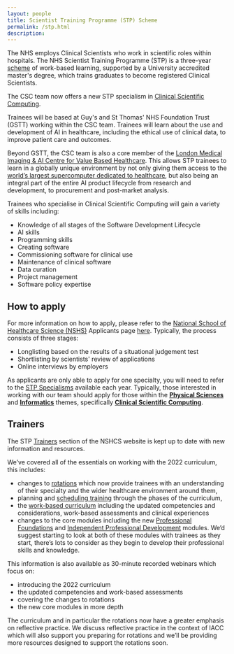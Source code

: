 ```yaml
---
layout: people
title: Scientist Training Programme (STP) Scheme
permalink: /stp.html
description:
---
```


The NHS employs Clinical Scientists who work in scientific roles within hospitals. The NHS Scientist Training Programme 
(STP) is a three-year [scheme](https://nshcs.hee.nhs.uk/programmes/stp/) of work-based learning, supported by a 
University accredited master's degree, which trains graduates to become registered Clinical Scientists.

The CSC team now offers a new STP specialism in [Clinical Scientific Computing](https://nshcs.hee.nhs.uk/healthcare-science/healthcare-science-specialisms-explained/informatics/clinical-scientific-computing/). 

Trainees will be based at Guy's and St Thomas' NHS Foundation Trust (GSTT) working within the CSC team. Trainees will 
learn about the use and development of AI in healthcare, including the ethical use of clinical data, to improve patient care and outcomes.

Beyond GSTT, the CSC team is also a core member of the [London Medical Imaging & AI Centre for Value Based Healthcare](https://www.aicentre.co.uk/). 
This allows STP trainees to learn in a globally unique environment by not only giving them access to the 
[world’s largest supercomputer dedicated to healthcare](https://www.aicentre.co.uk/news-and-events/news/helping-build-uks-most-powerful-supercomputer-ai-healthcare), but also being an integral part of the entire AI product lifecycle from research and development, to procurement and post-market analysis.

Trainees who specialise in Clinical Scientific Computing will gain a variety of skills including: 
- Knowledge of all stages of the Software Development Lifecycle
- AI skills
- Programming skills
- Creating software
- Commissioning software for clinical use
- Maintenance of clinical software
- Data curation
- Project management
- Software policy expertise

## How to apply

For more information on how to apply, please refer to the [National School of Healthcare Science (NSHS)](http://nshcs.hee.nhs.uk/) Applicants page [here](https://nshcs.hee.nhs.uk/programmes/stp/applicants/). Typically, the process consists of three stages:

- Longlisting based on the results of a situational judgement test
- Shortlisting by scientists' review of applications
- Online interviews by employers

As applicants are only able to apply for one specialty, you will need to refer to the [STP Specialisms](https://nshcs.hee.nhs.uk/programmes/stp/applicants/stp-specialisms/) available each year. Typically, those interested in working with our team should apply for those within the **[Physical Sciences](https://nshcs.hee.nhs.uk/healthcare-science/healthcare-science-specialisms-explained/physical-sciences/)** and **[Informatics](https://nshcs.hee.nhs.uk/healthcare-science/healthcare-science-specialisms-explained/informatics/)** themes, specifically **[Clinical Scientific Computing](https://nshcs.hee.nhs.uk/healthcare-science/healthcare-science-specialisms-explained/informatics/clinical-scientific-computing/)**.

## Trainers

The STP [Trainers](https://nshcs.hee.nhs.uk/programmes/stp/trainers/) section of the NSHCS website is kept up to date with new information and resources.
 
We’ve covered all of the essentials on working with the 2022 curriculum, this includes:  
-  changes to [rotations](https://nshcs.hee.nhs.uk/programmes/stp/trainers/guidance-for-working-with-the-2022-stp-curricula/rotation-modules/) which now provide trainees with an understanding of their specialty and the wider healthcare environment around them, 
- planning and [scheduling training](https://nshcs.hee.nhs.uk/programmes/stp/trainers/guidance-for-working-with-the-2022-stp-curricula/scheduling-training/) through the phases of the curriculum,  
- the [work-based curriculum](https://nshcs.hee.nhs.uk/programmes/stp/trainers/guidance-for-working-with-the-2022-stp-curricula/the-work-based-curriculum/) including the updated competencies and considerations, work-based assessments and clinical experiences  
- changes to the core modules including the new [Professional Foundations](https://curriculumlibrary.nshcs.org.uk/stp/module/S-C1/) and [Independent Professional Development](https://curriculumlibrary.nshcs.org.uk/stp/module/S-C4/) modules. We’d suggest starting to look at both of these modules with trainees as they start, there’s lots to consider as they begin to develop their professional skills and knowledge. 
 
This information is also available as 30-minute recorded webinars which focus on:  
- introducing the 2022 curriculum  
- the updated competencies and work-based assessments  
- covering the changes to rotations 
- the new core modules in more depth 
 
The curriculum and in particular the rotations now have a greater emphasis on reflective practice. We discuss reflective practice in the context of IACC which will also support you preparing for rotations and we’ll be providing more resources designed to support the rotations soon.

<!---
## Alumni

The CSC team is proud to have an esteemed list of alumni from the programme, some of which have shared their highlights below:

{% include carousel.html %}
-->
